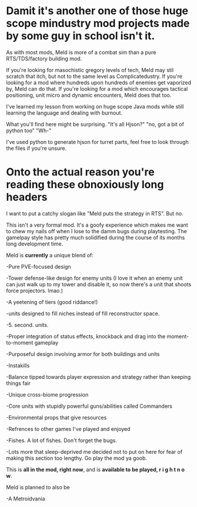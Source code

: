 # Damit it's another one of those huge scope mindustry mod projects made by some guy in school isn't it.

As with most mods, Meld is more of a combat sim than a pure RTS/TDS/factory building mod.

If you're looking for masochistic gregory levels of tech, Meld may stil scratch that itch, but not to the same level as Complicatedustry.
If you're looking for a mod where hundreds upon hundreds of enemies get vaporized by, Meld can do that.
If you're looking for a mod which encourages tactical positioning, unit micro and dynamic encounters, Meld does that too.

I've learned my lesson from working on huge scope Java mods while still learning the language and dealing with burnout.

What you'll find here might be surprising.
"It's all Hjson?"
"no, got a bit of python too"
"Wh-"

I've used python to generate hjson for turret parts, feel free to look through the files if you're unsure.

# Onto the actual reason you're reading these obnoxiously long headers

I want to put a catchy slogan like "Meld puts the strategy in RTS". But no.

This isn't a very formal mod. It's a goofy experience which makes me want to chew my nails off when I lose to the damm bugs during playtesting.
The gamelpay style has pretty much solidified during the course of its months long development time.

Meld is **currently** a unique blend of:

-Pure PVE-focused design

-Tower defense-like design for enemy units (I love it when an enemy unit can just walk up to my tower and disable it, so now there's a unit that shoots force projectors. lmao.)

-A yeetening of tiers (good riddance!)

-units designed to fill niches instead of fill reconstructor space.

-5. second. units.

-Proper integration of status effects, knockback and drag into the moment-to-moment gameplay

-Purposeful design involving armor for both buildings and units

-Instakills

-Balance tipped towards player expression and strategy rather than keeping things fair

-Unique cross-biome progression

-Core units with stupidly powerful guns/abilities called Commanders

-Environmental props that give resources

-Refrences to other games I've played and enjoyed

-Fishes. A lot of fishes. Don't forget the bugs.

-Lots more that sleep-deprived me decided not to put on here for fear of making this section too lengthy. Go play the mod ya goob.


This is **all in the mod, right now**, and is **available to be played, r i g h t  n o w**.

Meld is planned to also be

-A Metroidvania

